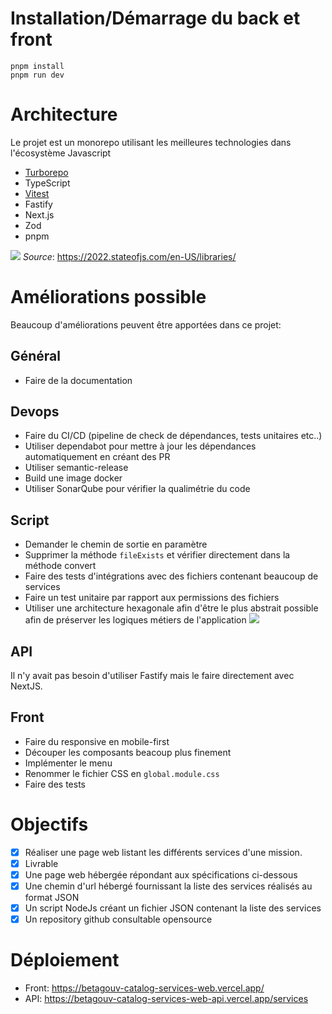 # Installation/Démarrage du back et front

```
pnpm install
pnpm run dev
```

# Architecture

Le projet est un monorepo utilisant les meilleures technologies dans l'écosystème Javascript

- [Turborepo](https://2022.stateofjs.com/en-US/libraries/monorepo-tools/)
- TypeScript
- [Vitest](https://2022.stateofjs.com/en-US/libraries/testing/)
- Fastify
- Next.js
- Zod
- pnpm

![](https://i.imgur.com/Wuq5p4s.png)
_Source_: https://2022.stateofjs.com/en-US/libraries/

# Améliorations possible

Beaucoup d'améliorations peuvent être apportées dans ce projet:

## Général

- Faire de la documentation

## Devops

- Faire du CI/CD (pipeline de check de dépendances, tests unitaires etc..)
- Utiliser dependabot pour mettre à jour les dépendances automatiquement en créant des PR
- Utiliser semantic-release
- Build une image docker
- Utiliser SonarQube pour vérifier la qualimétrie du code

## Script

- Demander le chemin de sortie en paramètre
- Supprimer la méthode `fileExists` et vérifier directement dans la méthode convert
- Faire des tests d'intégrations avec des fichiers contenant beaucoup de services
- Faire un test unitaire par rapport aux permissions des fichiers
- Utiliser une architecture hexagonale afin d'être le plus abstrait possible afin de préserver les logiques métiers de l'application
  ![](https://i.imgur.com/6mXc23f.png)

## API

Il n'y avait pas besoin d'utiliser Fastify mais le faire directement avec NextJS.

## Front

- Faire du responsive en mobile-first
- Découper les composants beacoup plus finement
- Implémenter le menu
- Renommer le fichier CSS en `global.module.css`
- Faire des tests

# Objectifs

- [x] Réaliser une page web listant les différents services d'une mission.
- [x] Livrable
- [x] Une page web hébergée répondant aux spécifications ci-dessous
- [x] Une chemin d'url hébergé fournissant la liste des services réalisés au format JSON
- [x] Un script NodeJs créant un fichier JSON contenant la liste des services
- [x] Un repository github consultable opensource

# Déploiement

- Front: https://betagouv-catalog-services-web.vercel.app/
- API: https://betagouv-catalog-services-web-api.vercel.app/services

